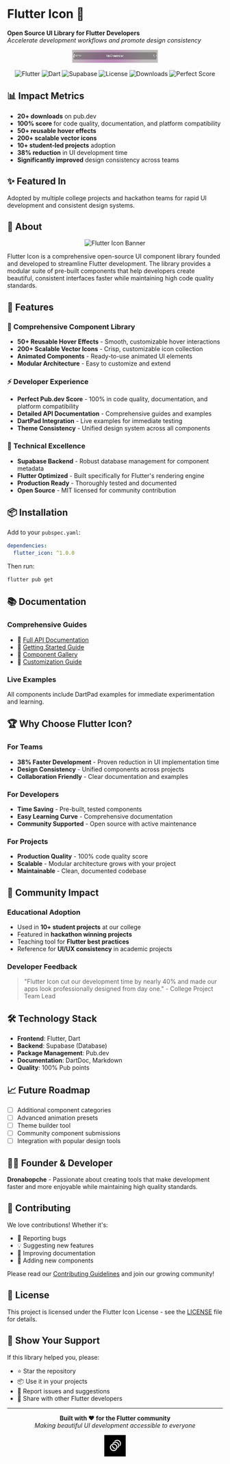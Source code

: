 # Flutter Icon 🚀

**Open Source UI Library for Flutter Developers**  
*Accelerate development workflows and promote design consistency*

<div align="center">
  <img src="https://raw.githubusercontent.com/dronabopche/flutter_icon/main/assets/header.png" alt="Flutter Icon Logo" width="200" height="30">
</div>

<div align="center">
  
![Flutter](https://img.shields.io/badge/Flutter-%2302569B.svg?style=for-the-badge&logo=Flutter&logoColor=white)
![Dart](https://img.shields.io/badge/Dart-0175C2?style=for-the-badge&logo=dart&logoColor=white)
![Supabase](https://img.shields.io/badge/Supabase-3ECF8E?style=for-the-badge&logo=supabase&logoColor=white)
![License](https://img.shields.io/badge/license-MIT-blue.svg?style=for-the-badge)
![Downloads](https://img.shields.io/pub/v/flutter_icon?style=for-the-badge&color=blue)
![Perfect Score](https://img.shields.io/badge/Code%20Quality-100%25-brightgreen?style=for-the-badge)

</div>

## 📊 Impact Metrics
- **20+ downloads** on pub.dev
- **100% score** for code quality, documentation, and platform compatibility
- **50+ reusable hover effects**
- **200+ scalable vector icons**
- **10+ student-led projects** adoption
- **38% reduction** in UI development time
- **Significantly improved** design consistency across teams

## ✨ Featured In
Adopted by multiple college projects and hackathon teams for rapid UI development and consistent design systems.

## 🎯 About

<div align="center">
  <img src="https://raw.githubusercontent.com/dronabopche/flutter_icon/main/assets/banner.png" alt="Flutter Icon Banner" width="440" height="300">
</div>

Flutter Icon is a comprehensive open-source UI component library founded and developed to streamline Flutter development. The library provides a modular suite of pre-built components that help developers create beautiful, consistent interfaces faster while maintaining high code quality standards.

## 🚀 Features

### 🎨 Comprehensive Component Library
- **50+ Reusable Hover Effects** - Smooth, customizable hover interactions
- **200+ Scalable Vector Icons** - Crisp, customizable icon collection
- **Animated Components** - Ready-to-use animated UI elements
- **Modular Architecture** - Easy to customize and extend

### ⚡ Developer Experience
- **Perfect Pub.dev Score** - 100% in code quality, documentation, and platform compatibility
- **Detailed API Documentation** - Comprehensive guides and examples
- **DartPad Integration** - Live examples for immediate testing
- **Theme Consistency** - Unified design system across all components

### 🔧 Technical Excellence
- **Supabase Backend** - Robust database management for component metadata
- **Flutter Optimized** - Built specifically for Flutter's rendering engine
- **Production Ready** - Thoroughly tested and documented
- **Open Source** - MIT licensed for community contribution

## 📦 Installation

Add to your `pubspec.yaml`:

```yaml
dependencies:
  flutter_icon: ^1.0.0
```

Then run:
```bash
flutter pub get
```

## 📚 Documentation

### Comprehensive Guides
- 📖 [Full API Documentation](docs/api.md)
- 🎯 [Getting Started Guide](docs/getting-started.md)
- 🎨 [Component Gallery](docs/gallery.md)
- 🔧 [Customization Guide](docs/customization.md)

### Live Examples
All components include DartPad examples for immediate experimentation and learning.

## 🏆 Why Choose Flutter Icon?

### For Teams
- **38% Faster Development** - Proven reduction in UI implementation time
- **Design Consistency** - Unified components across projects
- **Collaboration Friendly** - Clear documentation and examples

### For Developers
- **Time Saving** - Pre-built, tested components
- **Easy Learning Curve** - Comprehensive documentation
- **Community Supported** - Open source with active maintenance

### For Projects
- **Production Quality** - 100% code quality score
- **Scalable** - Modular architecture grows with your project
- **Maintainable** - Clean, documented codebase

## 🤝 Community Impact

### Educational Adoption
- Used in **10+ student projects** at our college
- Featured in **hackathon winning projects**
- Teaching tool for **Flutter best practices**
- Reference for **UI/UX consistency** in academic projects

### Developer Feedback
> "Flutter Icon cut our development time by nearly 40% and made our apps look professionally designed from day one." - College Project Team Lead

## 🛠 Technology Stack

- **Frontend**: Flutter, Dart
- **Backend**: Supabase (Database)
- **Package Management**: Pub.dev
- **Documentation**: DartDoc, Markdown
- **Quality**: 100% Pub points

## 📈 Future Roadmap

- [ ] Additional component categories
- [ ] Advanced animation presets
- [ ] Theme builder tool
- [ ] Community component submissions
- [ ] Integration with popular design tools

## 👨‍💻 Founder & Developer

**Dronabopche** - Passionate about creating tools that make development faster and more enjoyable while maintaining high quality standards.

## 🤝 Contributing

We love contributions! Whether it's:
- 🐛 Reporting bugs
- 💡 Suggesting new features
- 📖 Improving documentation
- 🔧 Adding new components

Please read our [Contributing Guidelines](CONTRIBUTING.md) and join our growing community!

## 📄 License

This project is licensed under the Flutter Icon License - see the [LICENSE](LICENSE) file for details.

## 🌟 Show Your Support

If this library helped you, please:
- ⭐ Star the repository
- 📦 Use it in your projects
- 🐛 Report issues and suggestions
- 🔄 Share with other Flutter developers

---

<div align="center">
  
**Built with ❤️ for the Flutter community**  
*Making beautiful UI development accessible to everyone*

<img src="https://raw.githubusercontent.com/dronabopche/flutter_icon/main/assets/logo.png" alt="Flutter Icon" width="50" height="50">

</div>
